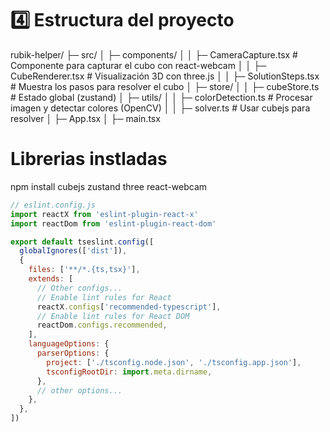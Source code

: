 # 4️⃣ Estructura del proyecto
rubik-helper/
├─ src/
│  ├─ components/
│  │   ├─ CameraCapture.tsx     # Componente para capturar el cubo con react-webcam
│  │   ├─ CubeRenderer.tsx      # Visualización 3D con three.js
│  │   ├─ SolutionSteps.tsx     # Muestra los pasos para resolver el cubo
│  ├─ store/
│  │   ├─ cubeStore.ts          # Estado global (zustand)
│  ├─ utils/
│  │   ├─ colorDetection.ts     # Procesar imagen y detectar colores (OpenCV)
│  │   ├─ solver.ts             # Usar cubejs para resolver
│  ├─ App.tsx
│  ├─ main.tsx

# Librerias instladas 
npm install cubejs zustand three react-webcam

```js
// eslint.config.js
import reactX from 'eslint-plugin-react-x'
import reactDom from 'eslint-plugin-react-dom'

export default tseslint.config([
  globalIgnores(['dist']),
  {
    files: ['**/*.{ts,tsx}'],
    extends: [
      // Other configs...
      // Enable lint rules for React
      reactX.configs['recommended-typescript'],
      // Enable lint rules for React DOM
      reactDom.configs.recommended,
    ],
    languageOptions: {
      parserOptions: {
        project: ['./tsconfig.node.json', './tsconfig.app.json'],
        tsconfigRootDir: import.meta.dirname,
      },
      // other options...
    },
  },
])
```
